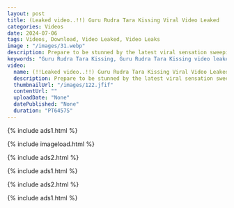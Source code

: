 ```yaml
---
layout: post
title: (Leaked video..!!) Guru Rudra Tara Kissing Viral Video Leaked 
categories: Videos
date: 2024-07-06
tags: Videos, Download, Video Leaked, Video Leaks
image : "/images/31.webp"
description: Prepare to be stunned by the latest viral sensation sweeping the internet! The Guru Rudra and Tara kissing video has sent shockwaves through social media, captivating viewers worldwide with its unexpected intimacy. In this exclusive footage, Guru Rudra and Tara’s private moment has gone public, igniting a frenzy of curiosity and controversy.
keywords: "Guru Rudra Tara Kissing, Guru Rudra Tara Kissing video leaked, Guru Rudra Tara Kissing Leaked Video, Guru Rudra Tara Kissing Video Leaked, Watch Video Leaked, Leaked Video, Video Leaked"
video:
  name: (!!Leaked video..!!) Guru Rudra Tara Kissing Viral Video Leaked
  description: Prepare to be stunned by the latest viral sensation sweeping the internet! The Guru Rudra and Tara kissing video has sent shockwaves through social media, captivating viewers worldwide with its unexpected intimacy. In this exclusive footage, Guru Rudra and Tara’s private moment has gone public, igniting a frenzy of curiosity and controversy.
  thumbnailUrl: "/images/122.jfif"
  contentUrl: ""
  uploadDate: "None"
  datePublished: "None"
  duration: "PT6457S"
---
```

{% include ads1.html %}

{% include imageload.html %}

{% include ads2.html %}

{% include ads1.html %}

{% include ads2.html %}

{% include ads1.html %}
